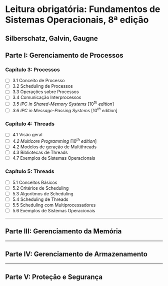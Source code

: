 # Leitura obrigatória: Fundamentos de Sistemas Operacionais, 8ª edição
## Silberschatz, Galvin, Gaugne

## Parte I: Gerenciamento de Processos

### Capítulo 3: Processos
- [ ] 3.1 Conceito de Processo
- [ ] 3.2 Scheduling de Processos
- [ ] 3.3 Operações sobre Processos
- [ ] 3.4 Comunicação Interprocessos
- [ ] _3.5 IPC in Shared-Memory Systems_ [$10^{th}$ _edition_]
- [ ] _3.6 IPC in Message-Passing Systems_ [$10^{th}$ _edition_]

### Capítulo 4: Threads
- [ ] 4.1 Visão geral
- [ ] _4.2 Multicore Programming_ [$10^{th}$ _edition_]
- [ ] 4.2 Modelos de geração de Multithreads
- [ ] 4.3 Bibliotecas de Threads
- [ ] 4.7 Exemplos de Sistemas Operacionais

### Capítulo 5: Threads
- [ ] 5.1 Conceitos Básicos
- [ ] 5.2 Critérios de Scheduling
- [ ] 5.3 Algoritmos de Scheduling
- [ ] 5.4 Scheduling de Threads
- [ ] 5.5 Scheduling com Multiprocessadores
- [ ] 5.6 Exemplos de Sistemas Operacionais

----------------------------------------------------
## Parte III: Gerenciamento da Memória

----------------------------------------------------
## Parte IV: Gerenciamento de Armazenamento

----------------------------------------------------
## Parte V: Proteção e Segurança
